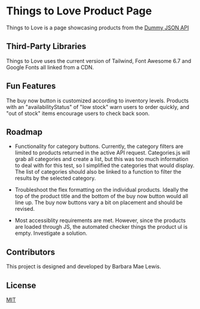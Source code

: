 # Things to Love Product Page

Things to Love is a page showcasing products from the [Dummy JSON API](https://dummyjson.com/)

## Third-Party Libraries

Things to Love uses the current version of Tailwind, Font Awesome 6.7 and Google Fonts all linked from a CDN.

## Fun Features

The buy now button is customized according to inventory levels. Products with an "availabilityStatus" of "low stock" warn users to order quickly, and "out of stock" items encourage users to check back soon.

## Roadmap

- Functionality for category buttons. Currently, the category filters are limited to products returned in the active API request. Categories.js will grab all categories and create a list, but this was too much information to deal with for this test, so I simplified the categories that would display. The list of categories should also be linked to a function to filter the results by the selected category.

- Troubleshoot the flex formatting on the individual products. Ideally the top of the product title and the bottom of the buy now button would all line up. The buy now buttons vary a bit on placement and should be revised.

- Most accessiblity requirements are met. However, since the products are loaded through JS, the automated checker things the product ul is empty. Investigate a solution.

## Contributors

This project is designed and developed by Barbara Mae Lewis.

## License

[MIT](https://choosealicense.com/licenses/mit/)